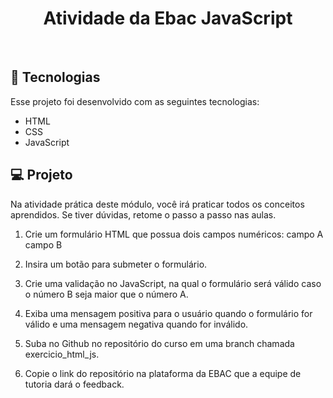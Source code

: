 <h1 align="center"> Atividade da Ebac JavaScript </h1>
<br>

## 🚀 Tecnologias

Esse projeto foi desenvolvido com as seguintes tecnologias:


- HTML
- CSS 
- JavaScript

## 💻 Projeto

Na atividade prática deste módulo, você irá praticar todos os conceitos aprendidos. Se tiver dúvidas, retome o passo a passo nas aulas.

1) Crie um formulário HTML que possua dois campos numéricos:
campo A
campo B

2) Insira um botão para submeter o formulário.

3) Crie uma validação no JavaScript, na qual o formulário será válido caso o número B seja maior que o número A.

4) Exiba uma mensagem positiva para o usuário quando o formulário for válido e uma mensagem negativa quando for inválido.

5) Suba no Github no repositório do curso em uma branch chamada exercicio_html_js.

6) Copie o link do repositório na plataforma da EBAC que a equipe de tutoria dará o feedback.

